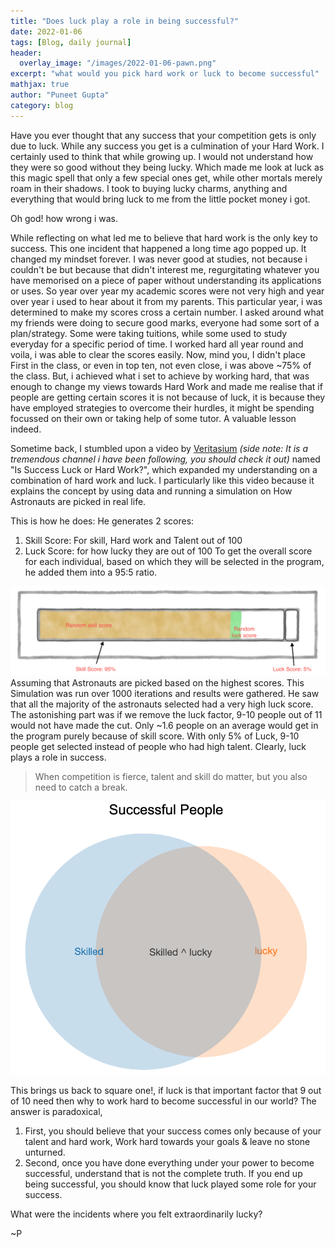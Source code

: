 ```yaml
---
title: "Does luck play a role in being successful?"
date: 2022-01-06
tags: [Blog, daily journal]
header:
  overlay_image: "/images/2022-01-06-pawn.png"
excerpt: "what would you pick hard work or luck to become successful"
mathjax: true
author: "Puneet Gupta"
category: blog
---
```


Have you ever thought that any success that your competition gets is only due to luck. While any success you get is a culmination of your Hard Work. I certainly used to think that while growing up. I would not understand how they were so good without they being lucky. Which made me look at luck as this magic spell that only a few special ones get, while other mortals merely roam in their shadows. I took to buying lucky charms, anything and everything that would bring luck to me from the little pocket money i got.

Oh god! how wrong i was.

While reflecting on what led me to believe that hard work is the only key to success. This one incident that  happened a long time ago popped up. It changed  my mindset forever. I was never good at studies, not because i couldn't be but because that didn't interest me, regurgitating whatever you have memorised on a piece of paper without understanding its applications or uses. So year over year my academic scores were not very high and year over year i used to hear about it from my parents. This particular year, i was determined to make my scores cross a certain number. I asked around what my friends were doing to secure good marks, everyone had some sort of a plan/strategy. Some were taking tuitions, while some used to study everyday for a specific period of time. I worked hard all year round and voila, i was able to clear the scores easily.
Now, mind you, I didn't place First in the class, or even in top ten, not even close, i was above ~75% of the class. But, i achieved what i set to achieve by working hard, that was enough to change my views towards Hard Work and made me realise that if people are getting certain scores it is not because of luck, it is because they have employed strategies to overcome their hurdles, it might be spending focussed on their own or taking help of some tutor. A valuable lesson indeed.

Sometime back, I stumbled upon a video by [Veritasium](https://www.youtube.com/channel/UCHnyfMqiRRG1u-2MsSQLbXA) *(side note: It is a tremendous channel i have been following, you should check it out)* named "Is Success Luck or Hard Work?", which expanded my understanding on a combination of hard work and luck. I particularly like this video because it explains the concept by using data and running a simulation on How Astronauts are picked in real life.

This is how he does:
He generates 2 scores:
1. Skill Score: For skill, Hard work and Talent out of 100
2. Luck Score: for how lucky they are out of 100
To get the overall score for each individual, based on which they will be selected in the program, he added them into a 95:5 ratio.

![Score calculation](/images/2022-01-06-score.png)
Assuming that Astronauts are picked based on the highest scores. This Simulation was run over 1000 iterations and results were gathered. He saw that all the majority of the astronauts selected had a very high luck score. The astonishing part was if we remove the luck factor, 9-10 people out of 11 would not have made the cut. Only ~1.6 people on an average would get in the program purely because of skill score. With only 5% of Luck, 9-10 people get selected instead of people who had high talent. Clearly, luck plays a role in success.
>When competition is fierce, talent and skill do matter, but you also need to catch a break.

![Intersection](/images/2022-01-06-graph_skilled.png)

This brings us back to square one!, if luck is that important factor that 9 out of 10 need then why to work hard to become successful in our world?
The answer is paradoxical,

1. First, you should believe that your success comes only because of your talent and hard work, Work hard towards your goals & leave no stone unturned.
2. Second, once you have done everything under your power to become successful, understand that is not the complete truth. If you end up being successful, you should know that luck played some role for your success.

What were the incidents where you felt extraordinarily lucky?

~P
